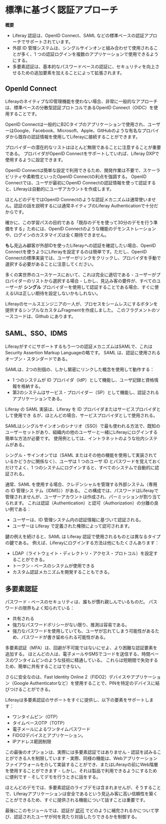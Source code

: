 # 標準に基づく認証アプローチ

**概要**

* Liferay 認証は、OpenID Connect、SAML などの標準ベースの認証アプローチでサポートされています。
* 外部 ID 管理システムは、シングルサインオンと組み合わせて使用されることが多く、1 つの認証ログインを複数のアプリケーションで使用できるようにする。
* 多要素認証は、基本的なパスワードベースの認証に、セキュリティを向上させるための追加要素を加えることによって拡張されます。

## OpenId Connect

LiferayのネイティブなID管理機能を使わない場合、非常に一般的なアプローチは、標準ベースの分散型認証プロトコルであるOpenID Connect（OIDC）を使用することです。

OpenID Connectは一般的にB2Cタイプのアプリケーションで使用され、ユーザーはGoogle、Facebook、Microsoft、Apple、GitHubのような有名なプロバイダから既存の認証情報を使用してLiferayに接続することができます。

プロバイダーの潜在的なリストはほとんど無限であることに注意することが重要である。 プロバイダがOpenID Connectをサポートしていれば、Liferay DXPで使用するように設定できます。

OpenID Connectは簡単な設定で利用できるため、開発作業は不要で、スケーラビリティや柔軟性といったOpenID Connectの利点を強調する。 OpenID Connectでは、ユーザが最初にOpenID Connectの認証情報を使って認証すると、Liferayは自動的にユーザアカウントを作成します。

ほとんどのデモではOpenID Connectのような認証メカニズムは通常使いません。認証の話を説明するには通常ネイティブのLiferay Authenticationで十分だからです。

確かに、この学習パスの目的である「既存のデモを使って30分のデモを行う準備をする」ためには、OpenID Connectのような機能のデモンストレーションや、ログインのカスタマイズは全く期待できません。

**もし**見込み顧客が外部IDを使ったLiferayへの認証を確認したい場合、OpenID Connectを使うようにLiferayを設定するのは簡単です。ただし、OpenID Connectの標準実装では、ユーザーがリンクをクリックし、プロバイダを手動で選択する必要があることに注意してください。

多くの実世界のユースケースにおいて、これは完全に適切である - ユーザーがプロバイダーのリストから選択する場合 - しかし、見込み客の要件が、すべてのユーザーが **シングル** プロバイダーを使用して認証することである場合、すぐに使えるUIは正しい期待を設定しないかもしれない。

Liferayのセールスエンジニアの一人が、プロセスをシームレスにするボタンを提供するシンプルなカスタムFragmentを作成しました。 このフラグメントのソースコードは、Github [](https://github.com/lgdd/openid-connect-single-button) にあります。

## SAML、SSO、IDMS

Liferayがすぐにサポートするもう一つの認証メカニズムはSAMLで、これはSecurity Assertion Markup Languageの略です。 SAML は、認証に使用されるオープン・スタンダードである。

SAMLは、2つの別個の、しかし緊密にリンクした概念を使用して動作する：

* 1 つのシステムが ID プロバイダ（IdP）として機能し、ユーザ記録と資格情報を格納する。
* 第2のシステムはサービス・プロバイダー（SP）として機能し、認証されるアプリケーションである。

Liferay の SAML 実装は、Liferay を ID プロバイダまたはサービスプロバイダとして使用でき るが、ほとんどの場合、サービスプロバイダとして使用される。

SAMLはシングルサインオンのシナリオ（SSO）で最も使われる方法で、既知のユーザーセットがあり、組織内の他のユーザーと一緒にLiferayにログインする簡単な方法が必要です。 使用例としては、イントラネットのような社内システムがある。

シングル・サインオンでは（SAML またはその他の機能を使用して実装されているかどうかに関係なく）、ユーザは 1 つのユーザ ID とパスワードを覚えておくだけでよく、1 つのシステムにログインすると、すべてのシステムで自動的に認証される。

通常、SAML を使用する場合、クレデンシャルを管理する外部システム（専用の ID 管理シス テム（IDMS））がある。 この構成では、パスワードはLiferayで管理されませんが、ユーザーアカウントは作成され、パーミッションが割り当てられます。 これは認証（Authentication）と認可（Authorization）の分離の良い例である：

* ユーザーは、ID 管理システム内の認証情報に基づいて認証される。
* ユーザーは Liferay で定義された権限によって認可されます。

鍵の例えを続けると、SAML は Liferay 認証で使用されるものとは異なるタイプの鍵である。 例えば、Liferayにログインする方法は他にもたくさんあります：

* LDAP（ライトウェイト・ディレクトリ・アクセス・プロトコル）を設定することができる。
* トークン・ベースのシステムが使用できる
* カスタム認証メカニズムを開発することもできる。

## 多要素認証

パスワード・ベースのセキュリティは、誰もが慣れ親しんでいるものだ。 パスワードの限界もよく知られている：

* 共有される
* 強力なパスワードポリシーがない限り、推測は容易である。
* 強力なパスワードを使用していても、ユーザが忘れてしまう可能性があるため、パスワードが書き留められる可能性がある。

多要素認証（MFA）は、回避が不可能ではないにせよ、より困難な認証要素を追加する。 ほとんどの人は、電子メールやSMSでコードを送信する、時間ベースのワンタイムピンのような技術に精通している。 これらは短期間で失効するため、簡単に共有することはできない。

さらに安全なのは、Fast Identity Online 2（FIDO2）デバイスやアプリケーション（Google Authenticatorなど）を使用することで、PINを特定のデバイスに結びつけることができる。

Liferayは多要素認証のサポートをすぐに提供し、以下の要素をサポートします：

* ワンタイムピン（OTP）
* タイムベースOTP（TOTP）
* 電子メールによるワンタイムパスワード
* FIDO2デバイスとアプリケーション。
* IPアドレス範囲制限

この最後のオプションは、実際には多要素認証ではありません - 認証を試みることができる人を制限しています - 実際、同様の機能は、Webアプリケーションファイアウォールを介して実装することができ、またはLiferayの前にWeb階層を使用することができます - しかし、それは製品で利用できるようにするために便利です - そしてデモを行うときに話をする。

ほとんどのデモでは、多要素認証のライブデモは含まれませんが、そうすることで、Liferayアプリケーションは安全であるという見込み客に高い信頼性を築くことができるため、すぐに提供される機能について話すことは重要です。

最後にこのモジュールでは、認証が [認可](./authorization.md) でどのように補完されるかについて学び、認証されたユーザが何を見たり対話したりできるかを制御する。
